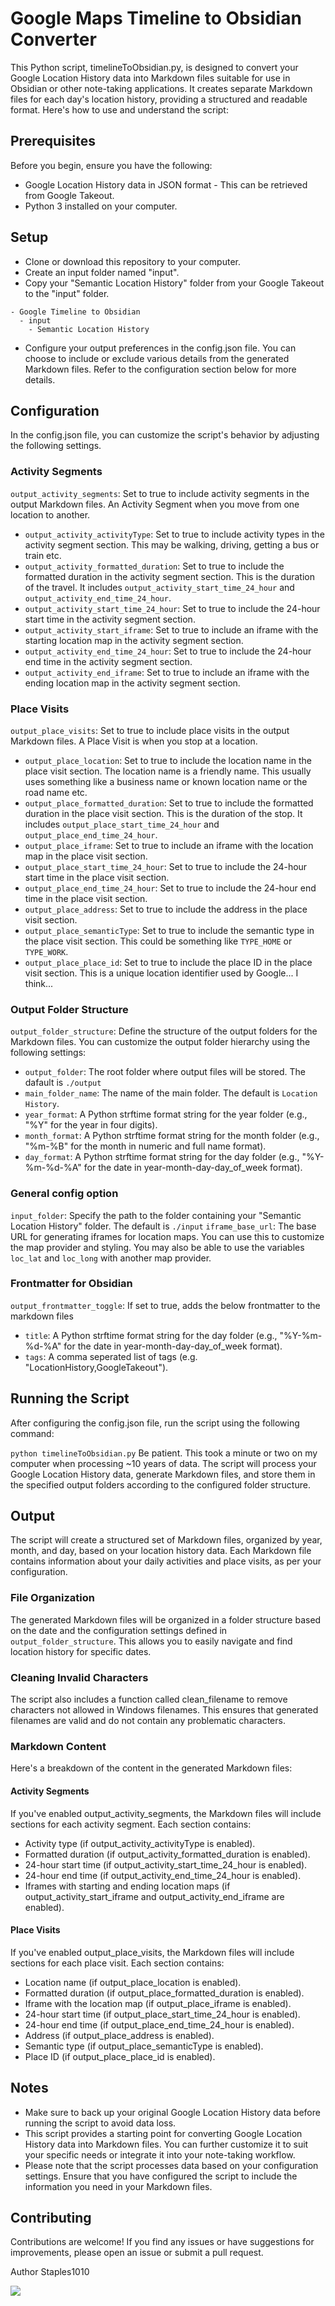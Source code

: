 # Google Maps Timeline to Obsidian Converter
This Python script, timelineToObsidian.py, is designed to convert your Google Location History data into Markdown files suitable for use in Obsidian or other note-taking applications.
It creates separate Markdown files for each day's location history, providing a structured and readable format. Here's how to use and understand the script:

## Prerequisites
Before you begin, ensure you have the following:
- Google Location History data in JSON format - This can be retrieved from Google Takeout.
- Python 3 installed on your computer.

## Setup
- Clone or download this repository to your computer.
- Create an input folder named "input".
- Copy your "Semantic Location History" folder from your Google Takeout to the "input" folder.

```
- Google Timeline to Obsidian
  - input
    - Semantic Location History
```

- Configure your output preferences in the config.json file. You can choose to include or exclude various details from the generated Markdown files. Refer to the configuration section below for more details.

## Configuration
In the config.json file, you can customize the script's behavior by adjusting the following settings.

### Activity Segments
`output_activity_segments`: Set to true to include activity segments in the output Markdown files. An Activity Segment when you move from one location to another.
- `output_activity_activityType`: Set to true to include activity types in the activity segment section. This may be walking, driving, getting a bus or train etc.
- `output_activity_formatted_duration`: Set to true to include the formatted duration in the activity segment section. This is the duration of the travel. It includes `output_activity_start_time_24_hour` and `output_activity_end_time_24_hour`.
- `output_activity_start_time_24_hour`: Set to true to include the 24-hour start time in the activity segment section.
- `output_activity_start_iframe`: Set to true to include an iframe with the starting location map in the activity segment section.
- `output_activity_end_time_24_hour`: Set to true to include the 24-hour end time in the activity segment section.
- `output_activity_end_iframe`: Set to true to include an iframe with the ending location map in the activity segment section.

### Place Visits
`output_place_visits`: Set to true to include place visits in the output Markdown files. A Place Visit is when you stop at a location.
- `output_place_location`: Set to true to include the location name in the place visit section. The location name is a friendly name. This usually uses something like a business name or known location name or the road name etc.
- `output_place_formatted_duration`: Set to true to include the formatted duration in the place visit section. This is the duration of the stop. It includes `output_place_start_time_24_hour` and `output_place_end_time_24_hour`.
- `output_place_iframe`: Set to true to include an iframe with the location map in the place visit section.
- `output_place_start_time_24_hour`: Set to true to include the 24-hour start time in the place visit section.
- `output_place_end_time_24_hour`: Set to true to include the 24-hour end time in the place visit section.
- `output_place_address`: Set to true to include the address in the place visit section.
- `output_place_semanticType`: Set to true to include the semantic type in the place visit section. This could be something like `TYPE_HOME` or `TYPE_WORK`.
- `output_place_place_id`: Set to true to include the place ID in the place visit section. This is a unique location identifier used by Google... I think...

### Output Folder Structure
`output_folder_structure`: Define the structure of the output folders for the Markdown files. You can customize the output folder hierarchy using the following settings:
- `output_folder`: The root folder where output files will be stored. The dafault is `./output`
- `main_folder_name`: The name of the main folder. The default is `Location History`.
- `year_format`: A Python strftime format string for the year folder (e.g., "%Y" for the year in four digits).
- `month_format`: A Python strftime format string for the month folder (e.g., "%m-%B" for the month in numeric and full name format).
- `day_format`: A Python strftime format string for the day folder (e.g., "%Y-%m-%d-%A" for the date in year-month-day-day_of_week format).

### General config option
`input_folder`: Specify the path to the folder containing your "Semantic Location History" folder. The default is `./input`
`iframe_base_url`: The base URL for generating iframes for location maps. You can use this to customize the map provider and styling. You may also be able to use the variables `loc_lat` and `loc_long` with another map provider.

### Frontmatter for Obsidian
`output_frontmatter_toggle`: If set to true, adds the below frontmatter to the markdown files
- `title`: A Python strftime format string for the day folder (e.g., "%Y-%m-%d-%A" for the date in year-month-day-day_of_week format).
- `tags`: A comma seperated list of tags (e.g. "LocationHistory,GoogleTakeout").

## Running the Script
After configuring the config.json file, run the script using the following command:

`python timelineToObsidian.py`
Be patient. This took a minute or two on my computer when processing ~10 years of data.
The script will process your Google Location History data, generate Markdown files, and store them in the specified output folders according to the configured folder structure.

## Output
The script will create a structured set of Markdown files, organized by year, month, and day, based on your location history data. Each Markdown file contains information about your daily activities and place visits, as per your configuration.

### File Organization
The generated Markdown files will be organized in a folder structure based on the date and the configuration settings defined in `output_folder_structure`. This allows you to easily navigate and find location history for specific dates.

### Cleaning Invalid Characters
The script also includes a function called clean_filename to remove characters not allowed in Windows filenames. This ensures that generated filenames are valid and do not contain any problematic characters.

### Markdown Content
Here's a breakdown of the content in the generated Markdown files:

#### Activity Segments
If you've enabled output_activity_segments, the Markdown files will include sections for each activity segment. Each section contains:
- Activity type (if output_activity_activityType is enabled).
- Formatted duration (if output_activity_formatted_duration is enabled).
- 24-hour start time (if output_activity_start_time_24_hour is enabled).
- 24-hour end time (if output_activity_end_time_24_hour is enabled).
- Iframes with starting and ending location maps (if output_activity_start_iframe and output_activity_end_iframe are enabled).

#### Place Visits
If you've enabled output_place_visits, the Markdown files will include sections for each place visit. Each section contains:
- Location name (if output_place_location is enabled).
- Formatted duration (if output_place_formatted_duration is enabled).
- Iframe with the location map (if output_place_iframe is enabled).
- 24-hour start time (if output_place_start_time_24_hour is enabled).
- 24-hour end time (if output_place_end_time_24_hour is enabled).
- Address (if output_place_address is enabled).
- Semantic type (if output_place_semanticType is enabled).
- Place ID (if output_place_place_id is enabled).

## Notes
- Make sure to back up your original Google Location History data before running the script to avoid data loss.
- This script provides a starting point for converting Google Location History data into Markdown files. You can further customize it to suit your specific needs or integrate it into your note-taking workflow.
- Please note that the script processes data based on your configuration settings. Ensure that you have configured the script to include the information you need in your Markdown files.

## Contributing
Contributions are welcome! If you find any issues or have suggestions for improvements, please open an issue or submit a pull request.

Author Staples1010

<a href="https://www.buymeacoffee.com/Invulnerable.Orc"><img src="https://img.buymeacoffee.com/button-api/?text=Buy me a coffee&emoji=&slug=Invulnerable.Orc&button_colour=FFDD00&font_colour=000000&font_family=Cookie&outline_colour=000000&coffee_colour=ffffff" /></a>
